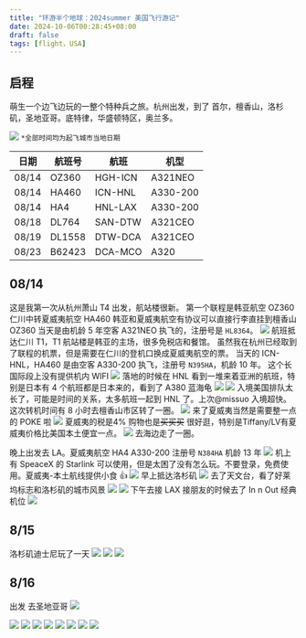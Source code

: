 ```yaml
---
title: "环游半个地球：2024summer 美国飞行游记"
date: 2024-10-06T00:28:45+08:00
draft: false
tags: [flight，USA]
---
```

## 启程
萌生一个边飞边玩的一整个特种兵之旅。杭州出发，到了 首尔，檀香山，洛杉矶，圣地亚哥。底特律，华盛顿特区，奥兰多。

![](https://r2webp.cmand.top/https://r2.cmand.top/map.gif)
 `*全部时间均为起飞城市当地日期`

| 日期    | 航班号    | 航班      | 机型       |
| ----- | ------ | ------- | -------- |
| 08/14 | OZ360  | HGH-ICN | A321NEO  |
| 08/14 | HA460  | ICN-HNL | A330-200 |
| 08/14 | HA4    | HNL-LAX | A330-200 |
| 08/18 | DL764  | SAN-DTW | A321CEO  |
| 08/19 | DL1558 | DTW-DCA | A321CEO  |
| 08/23 | B62423 | DCA-MCO | A320     |

## 08/14
这是我第一次从杭州萧山 T4 出发，航站楼很新。
第一个联程是韩亚航空 OZ360 仁川中转夏威夷航空 HA460
韩亚和夏威夷航空有协议可以直接行李直挂到檀香山
OZ360 当天是由机龄 5 年空客 A321NEO 执飞的，注册号是 `HL8364`。
![](https://r2webp.cmand.top/https://r2.cmand.top/20240814_063951040_iOS.jpg)
航班抵达仁川 T1，T1 航站楼是韩亚的主场，很多免税店和餐馆。
虽然我在杭州已经取到了联程的机票，但是需要在仁川的登机口换成夏威夷航空的票。
当天的 ICN-HNL，HA460 是由空客 A330-200 执飞，注册号 `N395HA`，机龄 10 年。
这个长国际段上没有提供机内 WIFI
![](https://r2webp.cmand.top/https://r2.cmand.top/20240814_113254783_iOS.jpg) 
落地的时候在 HNL 看到一堆来着亚洲的航班，特别是日本有 4 个航班都是日本来的，看到了 A380 蓝海龟
![](https://r2webp.cmand.top/https://r2.cmand.top/20240814_213916315_iOS.jpg)
![](https://r2webp.cmand.top/https://r2.cmand.top/20240814_220008707_iOS.jpg) 
入境美国排队太长了，可能是时间的关系，太多航班一起到 HNL 了。上次@missuo 入境超快。
这次转机时间有 8 小时去檀香山市区转了一圈。
![](https://r2webp.cmand.top/https://r2.cmand.top/20240815_001957287_iOS.jpg) 
来了夏威夷当然是需要整一点的 POKE 啦
![](https://r2webp.cmand.top/https://r2.cmand.top/20240815_015151278_iOS.jpg) 
夏威夷的税是4% 购物也是~~买买买~~ 很好逛，特别是Tiffany/LV有夏威夷价格比美国本土便宜一点。
![](https://r2webp.cmand.top/https://r2.cmand.top/20241006020057.png) 
去海边走了一圈。

晚上出发去 LA。夏威夷航空 HA4 A330-200 注册号 `N384HA` 机龄 13 年
![](https://r2webp.cmand.top/https://r2.cmand.top/20240815_050152628_iOS.jpg) 
机上有 SpeaceX 的 Starlink 可以使用，但是太困了没有怎么玩。不要登录，免费使用。夏威夷-本土航线提供小食 👍
![](https://r2webp.cmand.top/https://r2.cmand.top/20240815_073434000_iOS.png) 
早上抵达洛杉矶 
![](https://r2webp.cmand.top/https://r2.cmand.top/20240815_153016573_iOS.jpg) 
去了天文台，看了好莱坞标志和洛杉矶的城市风景
![](https://r2webp.cmand.top/https://r2.cmand.top/20240815_153143967_iOS.jpg)
![](https://r2webp.cmand.top/https://r2.cmand.top/20240815_153715639_iOS.jpg) 
下午去接 LAX 接朋友的时候去了 In n Out 经典机位
![](https://r2webp.cmand.top/https://r2.cmand.top/20240815_221733331_iOS.jpg)
## 8/15
洛杉矶迪士尼玩了一天
![](https://r2webp.cmand.top/https://r2.cmand.top/20240816_222921308_iOS.jpg)
![](https://r2webp.cmand.top/https://r2.cmand.top/20240816_235139743_iOS.jpg)
![](https://r2webp.cmand.top/https://r2.cmand.top/20240817_092026000_iOS.jpg)

## 8/16
出发 去圣地亚哥
![](https://r2webp.cmand.top/https://r2.cmand.top/20240817_220146716_iOS.jpg)

![](https://r2webp.cmand.top/https://r2.cmand.top/20240817_221820826_iOS.jpg)
![](https://r2webp.cmand.top/https://r2.cmand.top/20240818_033715038_iOS.jpg)
![](https://r2webp.cmand.top/https://r2.cmand.top/20240818_225810293_iOS.jpg)
![](https://r2webp.cmand.top/https://r2.cmand.top/20240819_003724795_iOS.jpg)
![](https://r2webp.cmand.top/https://r2.cmand.top/20240819_075831000_iOS.jpg)
![](https://r2webp.cmand.top/https://r2.cmand.top/20240819_101938396_iOS.jpg)
![](https://r2webp.cmand.top/https://r2.cmand.top/20240825_103713314_iOS.jpg) 
![](https://r2webp.cmand.top/https://r2.cmand.top/20240825_104633074_iOS.jpg)